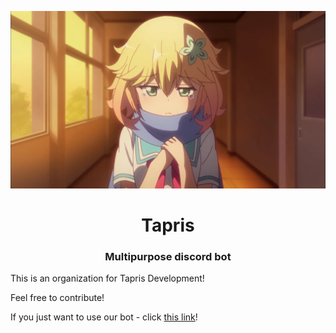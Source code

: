 <p align="center">
 <img src="https://raw.githubusercontent.com/tapris-bot/.github/main/assets/avatar.webp" alt="Bot logo">
 <h1 align="center">Tapris</h1>
 <h3 align="center">Multipurpose discord bot</h3>
</p>

This is an organization for Tapris Development!

Feel free to contribute!

If you just want to use our bot - click [this link](https://discord.com/api/oauth2/authorize?client_id=869088074758520832&scope=bot+applications.commands&permissions=294208515334)!
